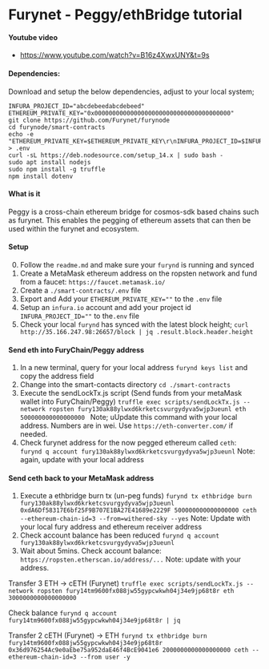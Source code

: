 # Furynet - Peggy/ethBridge tutorial  

#### Youtube video

* https://www.youtube.com/watch?v=B16z4XwxUNY&t=9s

#### Dependencies:

Download and setup the below dependencies, adjust to your local system;

```
INFURA_PROJECT_ID="abcdebeedabcdebeed"
ETHEREUM_PRIVATE_KEY="0x00000000000000000000000000000000000000"
git clone https://github.com/Furynet/furynode
cd furynode/smart-contracts
echo -e "ETHEREUM_PRIVATE_KEY=$ETHEREUM_PRIVATE_KEY\r\nINFURA_PROJECT_ID=$INFURA_PROJECT_ID" > .env
curl -sL https://deb.nodesource.com/setup_14.x | sudo bash -
sudo apt install nodejs
sudo npm install -g truffle
npm install dotenv
```

#### What is it

Peggy is a cross-chain ethereum bridge for cosmos-sdk based chains such as furynet. This enables the pegging of ethereum assets that can then be used within the furynet and ecosystem. 
#### Setup 
0. Follow the `readme.md` and make sure your `furynd` is running and synced 
1. Create a MetaMask ethereum address on the ropsten network and fund from a faucet: `https://faucet.metamask.io/`
2. Create a `./smart-contracts/.env` file
3. Export and Add your `ETHEREUM_PRIVATE_KEY=""` to the `.env` file
4. Setup an `infura.io` account and add your project id `INFURA_PROJECT_ID=""` to the`.env` file 
4. Check your local `furynd` has synced with the latest block height; ` curl http://35.166.247.98:26657/block | jq .result.block.header.height
`
#### Send eth into FuryChain/Peggy address 
1. In a new terminal, query for your local address `furynd keys list` and copy the address field
2. Change into the smart-contacts directory `cd ./smart-contracts` 
3. Execute the sendLockTx.js script (Send funds from your metaMask wallet into FuryChain/Peggy) `truffle exec scripts/sendLockTx.js --network ropsten fury130ak88ylwxd6krketcsvurgydyva5wjp3ueunl eth 500000000000000000
` Note; uUpdate this command with your local address. Numbers are in wei. Use `https://eth-converter.com/` if needed. 
4. Check furynet address for the now pegged ethereum called `ceth`:  ` furynd q account fury130ak88ylwxd6krketcsvurgydyva5wjp3ueunl`  Note: again, update with your local address
#### Send ceth back to your MetaMask address
1. Execute a ethbridge burn tx (un-peg funds) `furynd tx ethbridge burn fury130ak88ylwxd6krketcsvurgydyva5wjp3ueunl 0xdA6Df58317E6bf25F9B707E1BA27E41689e2229F 500000000000000000 ceth --ethereum-chain-id=3 --from=withered-sky --yes` Note: Update with your local fury address and ethereum receiver address
2. Check account balance has been reduced `furynd q account fury130ak88ylwxd6krketcsvurgydyva5wjp3ueunl`
3. Wait about 5mins. Check account balance: `https://ropsten.etherscan.io/address/...` Note: update with your address.

Transfer 3 ETH -> cETH (Furynet)
`truffle exec scripts/sendLockTx.js --network ropsten fury14tm9600fx088jw55gypcwkwh04j34e9jp68t8r eth 3000000000000000000`

Check balance
`furynd q account fury14tm9600fx088jw55gypcwkwh04j34e9jp68t8r | jq`

Transfer 2 cETH (Furynet) -> ETH
`furynd tx ethbridge burn fury14tm9600fx088jw55gypcwkwh04j34e9jp68t8r 0x36d976254Ac9e0aEbe75a952daE46f4BcE9041e6 2000000000000000000 ceth --ethereum-chain-id=3 --from user -y`



